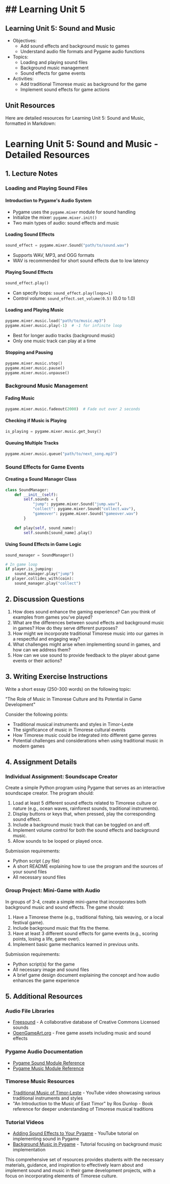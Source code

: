 # ## Learning Unit 5

## Learning Unit 5: Sound and Music
- Objectives:
  * Add sound effects and background music to games
  * Understand audio file formats and Pygame audio functions
- Topics:
  * Loading and playing sound files
  * Background music management
  * Sound effects for game events
- Activities:
  * Add traditional Timorese music as background for the game
  * Implement sound effects for game actions

## Unit Resources

Here are detailed resources for Learning Unit 5: Sound and Music, formatted in Markdown:

# Learning Unit 5: Sound and Music - Detailed Resources

## 1. Lecture Notes

### Loading and Playing Sound Files

#### Introduction to Pygame's Audio System
- Pygame uses the `pygame.mixer` module for sound handling
- Initialize the mixer: `pygame.mixer.init()`
- Two main types of audio: sound effects and music

#### Loading Sound Effects
```python
sound_effect = pygame.mixer.Sound("path/to/sound.wav")
```
- Supports WAV, MP3, and OGG formats
- WAV is recommended for short sound effects due to low latency

#### Playing Sound Effects
```python
sound_effect.play()
```
- Can specify loops: `sound_effect.play(loops=1)`
- Control volume: `sound_effect.set_volume(0.5)` (0.0 to 1.0)

#### Loading and Playing Music
```python
pygame.mixer.music.load("path/to/music.mp3")
pygame.mixer.music.play(-1)  # -1 for infinite loop
```
- Best for longer audio tracks (background music)
- Only one music track can play at a time

#### Stopping and Pausing
```python
pygame.mixer.music.stop()
pygame.mixer.music.pause()
pygame.mixer.music.unpause()
```

### Background Music Management

#### Fading Music
```python
pygame.mixer.music.fadeout(2000)  # Fade out over 2 seconds
```

#### Checking if Music is Playing
```python
is_playing = pygame.mixer.music.get_busy()
```

#### Queuing Multiple Tracks
```python
pygame.mixer.music.queue("path/to/next_song.mp3")
```

### Sound Effects for Game Events

#### Creating a Sound Manager Class
```python
class SoundManager:
    def __init__(self):
        self.sounds = {
            "jump": pygame.mixer.Sound("jump.wav"),
            "collect": pygame.mixer.Sound("collect.wav"),
            "gameover": pygame.mixer.Sound("gameover.wav")
        }
    
    def play(self, sound_name):
        self.sounds[sound_name].play()
```

#### Using Sound Effects in Game Logic
```python
sound_manager = SoundManager()

# In game loop
if player.is_jumping:
    sound_manager.play("jump")
if player.collides_with(coin):
    sound_manager.play("collect")
```

## 2. Discussion Questions

1. How does sound enhance the gaming experience? Can you think of examples from games you've played?
2. What are the differences between sound effects and background music in games? How do they serve different purposes?
3. How might we incorporate traditional Timorese music into our games in a respectful and engaging way?
4. What challenges might arise when implementing sound in games, and how can we address them?
5. How can we use sound to provide feedback to the player about game events or their actions?

## 3. Writing Exercise Instructions

Write a short essay (250-300 words) on the following topic:

"The Role of Music in Timorese Culture and Its Potential in Game Development"

Consider the following points:
- Traditional musical instruments and styles in Timor-Leste
- The significance of music in Timorese cultural events
- How Timorese music could be integrated into different game genres
- Potential challenges and considerations when using traditional music in modern games

## 4. Assignment Details

### Individual Assignment: Soundscape Creator

Create a simple Python program using Pygame that serves as an interactive soundscape creator. The program should:

1. Load at least 5 different sound effects related to Timorese culture or nature (e.g., ocean waves, rainforest sounds, traditional instruments).
2. Display buttons or keys that, when pressed, play the corresponding sound effect.
3. Include a background music track that can be toggled on and off.
4. Implement volume control for both the sound effects and background music.
5. Allow sounds to be looped or played once.

Submission requirements:
- Python script (.py file)
- A short README explaining how to use the program and the sources of your sound files
- All necessary sound files

### Group Project: Mini-Game with Audio

In groups of 3-4, create a simple mini-game that incorporates both background music and sound effects. The game should:

1. Have a Timorese theme (e.g., traditional fishing, tais weaving, or a local festival game).
2. Include background music that fits the theme.
3. Have at least 3 different sound effects for game events (e.g., scoring points, losing a life, game over).
4. Implement basic game mechanics learned in previous units.

Submission requirements:
- Python script(s) for the game
- All necessary image and sound files
- A brief game design document explaining the concept and how audio enhances the game experience

## 5. Additional Resources

### Audio File Libraries
- [Freesound](https://freesound.org/) - A collaborative database of Creative Commons Licensed sounds
- [OpenGameArt.org](https://opengameart.org/) - Free game assets including music and sound effects

### Pygame Audio Documentation
- [Pygame Sound Module Reference](https://www.pygame.org/docs/ref/mixer.html)
- [Pygame Music Module Reference](https://www.pygame.org/docs/ref/music.html)

### Timorese Music Resources
- [Traditional Music of Timor-Leste](https://www.youtube.com/watch?v=wWtcbhJe3lk) - YouTube video showcasing various traditional instruments and styles
- "An Introduction to the Music of East Timor" by Ros Dunlop - Book reference for deeper understanding of Timorese musical traditions

### Tutorial Videos
- [Adding Sound Effects to Your Pygame](https://www.youtube.com/watch?v=pcdB2s2y4Qc) - YouTube tutorial on implementing sound in Pygame
- [Background Music in Pygame](https://www.youtube.com/watch?v=p3VvQWxcbDc) - Tutorial focusing on background music implementation

This comprehensive set of resources provides students with the necessary materials, guidance, and inspiration to effectively learn about and implement sound and music in their game development projects, with a focus on incorporating elements of Timorese culture.